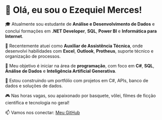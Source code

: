 # 👋 Olá, eu sou o Ezequiel Merces!

🎓 Atualmente sou estudante de **Análise e Desenvolvimento de Dados** e concluí formações em **.NET Developer**, **SQL**, **Power BI** e **Informática para Internet**.

💼 Recentemente atuei como **Auxiliar de Assistência Técnica**, onde desenvolvi habilidades com **Excel**, **Outlook**, **Protheus**, suporte técnico e organização de processos.

🎯 Meu objetivo é iniciar na área de **programação**, com foco em **C#**, **SQL**, **Análise de Dados** e **Inteligência Artificial Generativa**.

🚀 Estou construindo um portfólio com projetos em C#, APIs, banco de dados e soluções de dados.

🎮 Nas horas vagas, sou apaixonado por basquete, vôlei, filmes de ficção científica e tecnologia no geral!

📫 Vamos nos conectar: [Meu GitHub](https://github.com/Mersecz)
